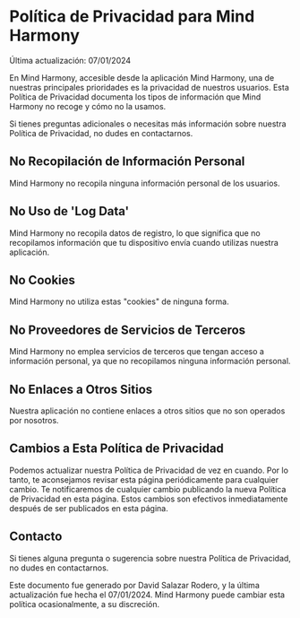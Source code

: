 # Política de Privacidad para Mind Harmony
Última actualización: 07/01/2024

En Mind Harmony, accesible desde la aplicación Mind Harmony, una de nuestras principales prioridades es la privacidad de nuestros usuarios. Esta Política de Privacidad documenta los tipos de información que Mind Harmony no recoge y cómo no la usamos.

Si tienes preguntas adicionales o necesitas más información sobre nuestra Política de Privacidad, no dudes en contactarnos.

## No Recopilación de Información Personal
Mind Harmony no recopila ninguna información personal de los usuarios.

## No Uso de 'Log Data'
Mind Harmony no recopila datos de registro, lo que significa que no recopilamos información que tu dispositivo envía cuando utilizas nuestra aplicación.

## No Cookies
Mind Harmony no utiliza estas "cookies" de ninguna forma.

## No Proveedores de Servicios de Terceros
Mind Harmony no emplea servicios de terceros que tengan acceso a información personal, ya que no recopilamos ninguna información personal.

## No Enlaces a Otros Sitios
Nuestra aplicación no contiene enlaces a otros sitios que no son operados por nosotros.

## Cambios a Esta Política de Privacidad
Podemos actualizar nuestra Política de Privacidad de vez en cuando. Por lo tanto, te aconsejamos revisar esta página periódicamente para cualquier cambio. Te notificaremos de cualquier cambio publicando la nueva Política de Privacidad en esta página. Estos cambios son efectivos inmediatamente después de ser publicados en esta página.

## Contacto
Si tienes alguna pregunta o sugerencia sobre nuestra Política de Privacidad, no dudes en contactarnos.

Este documento fue generado por David Salazar Rodero, y la última actualización fue hecha el 07/01/2024. Mind Harmony puede cambiar esta política ocasionalmente, a su discreción.
